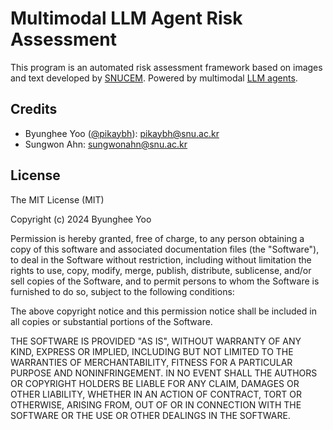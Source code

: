 # Multimodal LLM Agent Risk Assessment

This program is an automated risk assessment framework based on images and text developed by [SNUCEM](https://cem.snu.ac.kr/). 
Powered by multimodal [LLM agents](https://www.crewai.com/).

## Credits

- Byunghee Yoo ([@pikaybh](https://github.com/pikaybh)): [pikaybh@snu.ac.kr](mailto:pikaybh@snu.ac.kr)
- Sungwon Ahn: [sungwonahn@snu.ac.kr](mailto:sungwonahn@snu.ac.kr)

## License

The MIT License (MIT)

Copyright (c) 2024 Byunghee Yoo

Permission is hereby granted, free of charge, to any person obtaining a copy of this software and associated documentation files (the "Software"), to deal in the Software without restriction, including without limitation the rights to use, copy, modify, merge, publish, distribute, sublicense, and/or sell copies of the Software, and to permit persons to whom the Software is furnished to do so, subject to the following conditions:

The above copyright notice and this permission notice shall be included in all copies or substantial portions of the Software.

THE SOFTWARE IS PROVIDED "AS IS", WITHOUT WARRANTY OF ANY KIND, EXPRESS OR IMPLIED, INCLUDING BUT NOT LIMITED TO THE WARRANTIES OF MERCHANTABILITY, FITNESS FOR A PARTICULAR PURPOSE AND NONINFRINGEMENT. IN NO EVENT SHALL THE AUTHORS OR COPYRIGHT HOLDERS BE LIABLE FOR ANY CLAIM, DAMAGES OR OTHER LIABILITY, WHETHER IN AN ACTION OF CONTRACT, TORT OR OTHERWISE, ARISING FROM, OUT OF OR IN CONNECTION WITH THE SOFTWARE OR THE USE OR OTHER DEALINGS IN THE SOFTWARE.